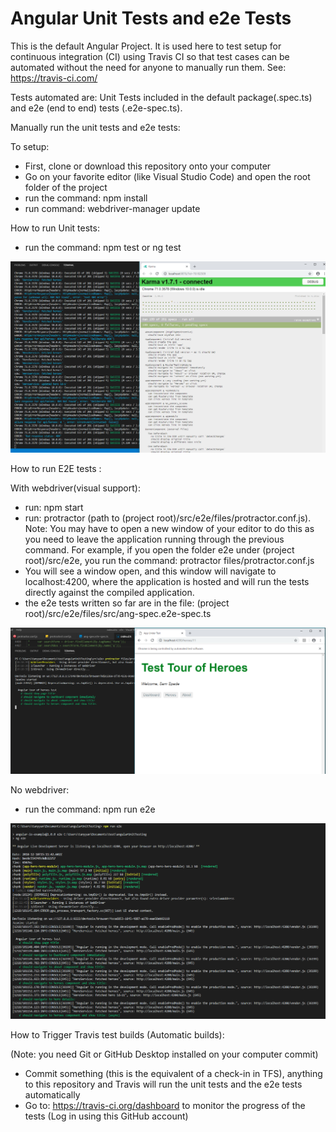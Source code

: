 # Angular Unit Tests and e2e Tests

This is the default Angular Project. It is used here to test setup for continuous integration (CI) using Travis CI so that test cases can be automated without the need for anyone to manually run them. See: https://travis-ci.com/
  
Tests automated are: Unit Tests included in the default package(.spec.ts) and e2e (end to end) tests (.e2e-spec.ts). 

Manually run the unit tests and e2e tests: 

To setup: 

- First, clone or download this repository onto your computer
- Go on your favorite editor (like Visual Studio Code) and open the root folder of the project
- run the command: npm install
- run command: webdriver-manager update

How to run Unit tests:

- run the command: npm test or ng test

![unit tests](https://github.com/lostangerinos/travisci_demo/blob/master/documentation/unit_tests.png)

How to run E2E tests :

With webdriver(visual support): 
- run: npm start
- run: protractor (path to (project root)/src/e2e/files/protractor.conf.js). Note: You may have to open a new window of your editor to do this as you need to leave the application running through the previous command. For example, if you open the folder e2e under (project root)/src/e2e, you run the command: protractor files/protractor.conf.js
- You will see a window open, and this window will navigate to localhost:4200, where the application is hosted and will run the tests directly against the compiled application. 
- the e2e tests written so far are in the file: (project root)/src/e2e/files/src/ang-spec.e2e-spec.ts

![e2e manual](https://github.com/lostangerinos/travisci_demo/blob/master/documentation/e2e_manual.png)

No webdriver: 
- run the command: npm run e2e 

![e2e auto](https://github.com/lostangerinos/travisci_demo/blob/master/documentation/e2e_auto.png)

How to Trigger Travis test builds (Automatic builds):

(Note: you need Git or GitHub Desktop installed on your computer commit)
- Commit something (this is the equivalent of a check-in in TFS), anything to this repository and Travis will run the unit tests and the e2e tests automatically
- Go to: https://travis-ci.org/dashboard to monitor the progress of the tests (Log in using this GitHub account) 


